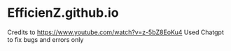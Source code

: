 # EfficienZ.github.io

Credits to https://www.youtube.com/watch?v=z-5bZ8EoKu4
Used Chatgpt to fix bugs and errors only
